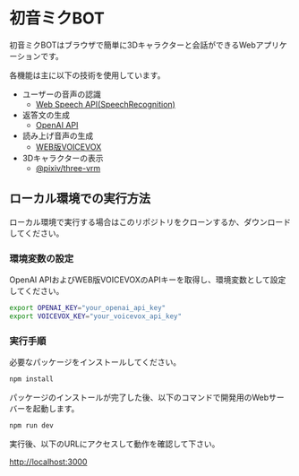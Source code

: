 # 初音ミクBOT

初音ミクBOTはブラウザで簡単に3Dキャラクターと会話ができるWebアプリケーションです。

各機能は主に以下の技術を使用しています。

- ユーザーの音声の認識
  - [Web Speech API(SpeechRecognition)](https://developer.mozilla.org/ja/docs/Web/API/SpeechRecognition)
- 返答文の生成
  - [OpenAI API](https://platform.openai.com/docs/api-reference/chat)
- 読み上げ音声の生成
  - [WEB版VOICEVOX](https://www.voicevox.su-shiki.com/)
- 3Dキャラクターの表示
  - [@pixiv/three-vrm](https://github.com/pixiv/three-vrm)

## ローカル環境での実行方法

ローカル環境で実行する場合はこのリポジトリをクローンするか、ダウンロードしてください。

### 環境変数の設定

OpenAI APIおよびWEB版VOICEVOXのAPIキーを取得し、環境変数として設定してください。

```bash
export OPENAI_KEY="your_openai_api_key"
export VOICEVOX_KEY="your_voicevox_api_key"
```

### 実行手順

必要なパッケージをインストールしてください。

```bash
npm install
```

パッケージのインストールが完了した後、以下のコマンドで開発用のWebサーバーを起動します。

```bash
npm run dev
```

実行後、以下のURLにアクセスして動作を確認して下さい。

[http://localhost:3000](http://localhost:3000)
